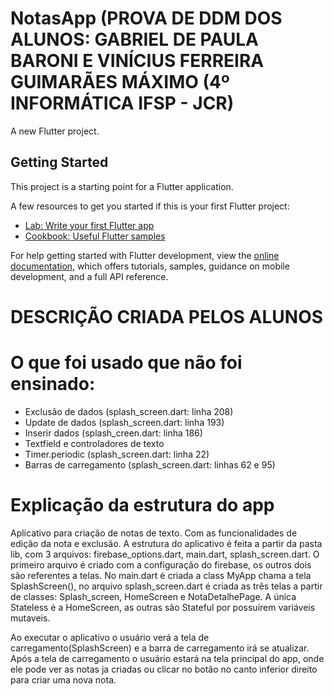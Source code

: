 # NotasApp (PROVA DE DDM DOS ALUNOS: GABRIEL DE PAULA BARONI E VINÍCIUS FERREIRA GUIMARÃES MÁXIMO (4º INFORMÁTICA IFSP - JCR) 

A new Flutter project.

## Getting Started

This project is a starting point for a Flutter application.

A few resources to get you started if this is your first Flutter project:

- [Lab: Write your first Flutter app](https://docs.flutter.dev/get-started/codelab)
- [Cookbook: Useful Flutter samples](https://docs.flutter.dev/cookbook)

For help getting started with Flutter development, view the
[online documentation](https://docs.flutter.dev/), which offers tutorials,
samples, guidance on mobile development, and a full API reference.


# DESCRIÇÃO CRIADA PELOS ALUNOS

# O que foi usado que não foi ensinado: 
- Exclusão de dados (splash_screen.dart: linha 208)
- Update de dados (splash_screen.dart: linha 193)
- Inserir dados (splash_creen.dart: linha 186)
- Textfield e controladores de texto
- Timer.periodic (splash_screen.dart: linha 22)
- Barras de carregamento (splash_screen.dart: linhas 62 e 95)
 
# Explicação da estrutura do app
Aplicativo para criação de notas de texto. Com as funcionalidades de edição da nota e exclusão. A estrutura do aplicativo é feita a partir da pasta lib, com 3 arquivos: firebase_options.dart, main.dart, splash_screen.dart. O primeiro arquivo é criado com a configuração do firebase, os outros dois são referentes a telas. 
No main.dart é criada a class MyApp chama a tela SplashScreen(), no arquivo splash_screen.dart é criada as três telas a partir de classes: Splash_screen, HomeScreen e NotaDetalhePage. A única Stateless é a HomeScreen, as outras são Stateful por possuírem variáveis mutaveis.  



Ao executar o aplicativo o usuário verá a tela de carregamento(SplashScreen) e a barra de carregamento irá se atualizar. Após a tela de carregamento o usuário estará na tela principal do app, onde ele pode ver as notas ja criadas ou clicar no botão no canto inferior direito para criar uma nova nota.
